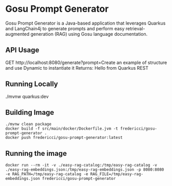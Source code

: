 # Gosu Prompt Generator

Gosu Prompt Generator is a Java-based application that leverages Quarkus and LangChain4j to generate prompts and perform easy retrieval-augmented generation (RAG) using Gosu language documentation.


## API Usage

GET http://localhost:8080/generate?prompt=Create an example of structure and use Dynamic to instantiate it
Returns: Hello from Quarkus REST


## Running Locally

./mvnw quarkus:dev


## Building Image

```
./mvnw clean package
docker build -f src/main/docker/Dockerfile.jvm -t fredericci/gosu-prompt-generator .
docker push fredericci/gosu-prompt-generator:latest 
```

## Running the image


```
docker run --rm -it -v ./easy-rag-catalog:/tmp/easy-rag-catalog -v ./easy-rag-embeddings.json:/tmp/easy-rag-embeddings.json -p 8080:8080 -e RAG_PATH=/tmp/easy-rag-catalog -e RAG_FILE=/tmp/easy-rag-embeddings.json fredericci/gosu-prompt-generator
```


